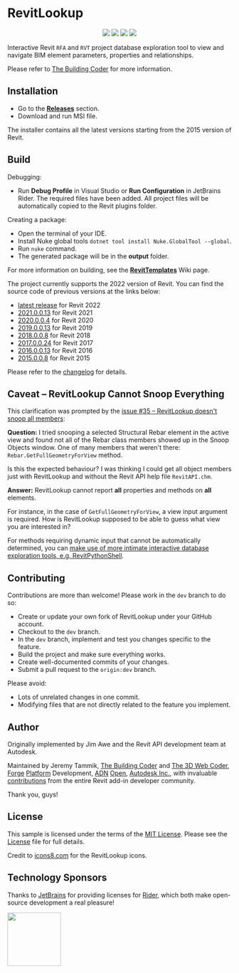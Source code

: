 # RevitLookup

<p align="center">
  <img src="https://img.shields.io/badge/Revit%20API-2022-blue.svg?style=for-the-badge">
  <a href="https://github.com/jeremytammik/RevitLookup/releases/latest"><img src="https://img.shields.io/github/v/release/jeremytammik/RevitLookup?style=for-the-badge"></a>
  <a href="https://github.com/jeremytammik/RevitLookup/releases/latest"><img src="https://img.shields.io/github/downloads/jeremytammik/RevitLookup/total?style=for-the-badge"></a>
  <a href="https://actions-badge.atrox.dev/jeremytammik/RevitLookup/goto?ref=master"><img src="https://img.shields.io/endpoint.svg?url=https%3A%2F%2Factions-badge.atrox.dev%2Fjeremytammik%2FRevitLookup%2Fbadge%3Fref%3Dmaster&style=for-the-badge"></a>
</p>

Interactive Revit `RFA` and `RVT` project database exploration tool to view and navigate BIM element parameters, properties and relationships.

Please refer to [The Building Coder](http://thebuildingcoder.typepad.com) for more information.

## Installation

- Go to the [**Releases**](https://github.com/jeremytammik/RevitLookup/releases/latest) section.
- Download and run MSI file.

The installer contains all the latest versions starting from the 2015 version of Revit.

## Build

Debugging:

- Run **Debug Profile** in Visual Studio or **Run Configuration** in JetBrains Rider. The required files have been added. All project files will be automatically copied to the
  Revit plugins folder.

Creating a package:

- Open the terminal of your IDE.
- Install Nuke global tools `dotnet tool install Nuke.GlobalTool --global`.
- Run `nuke` command.
- The generated package will be in the **output** folder.

For more information on building, see the [**RevitTemplates**](https://github.com/Nice3point/RevitTemplates) Wiki page.

The project currently supports the 2022 version of Revit. You can find the source code of previous versions at the links below:

- [latest release](https://github.com/jeremytammik/RevitLookup/releases/latest) for Revit 2022
- [2021.0.0.13](https://github.com/jeremytammik/RevitLookup/releases/tag/2021.0.0.13) for Revit 2021
- [2020.0.0.4](https://github.com/jeremytammik/RevitLookup/releases/tag/2020.0.0.4) for Revit 2020
- [2019.0.0.13](https://github.com/jeremytammik/RevitLookup/releases/tag/2019.0.0.13) for Revit 2019
- [2018.0.0.8](https://github.com/jeremytammik/RevitLookup/releases/tag/2018.0.0.8) for Revit 2018
- [2017.0.0.24](https://github.com/jeremytammik/RevitLookup/releases/tag/2017.0.0.24) for Revit 2017
- [2016.0.0.13](https://github.com/jeremytammik/RevitLookup/releases/tag/2016.0.0.13) for Revit 2016
- [2015.0.0.8](https://github.com/jeremytammik/RevitLookup/releases/tag/2015.0.0.8) for Revit 2015

Please refer to the [changelog](Doc/Changelog.md) for details.

## Caveat &ndash; RevitLookup Cannot Snoop Everything

This clarification was prompted by the [issue #35 &ndash; RevitLookup doesn't snoop all members](https://github.com/jeremytammik/RevitLookup/issues/35):

**Question:** I tried snooping a selected Structural Rebar element in the active view and found not all of the Rebar class members showed up in the Snoop Objects window. One of
many members that weren't there: `Rebar.GetFullGeometryForView` method.

Is this the expected behaviour? I was thinking I could get all object members just with RevitLookup and without the Revit API help file `RevitAPI.chm`.

**Answer:** RevitLookup cannot report **all** properties and methods on **all** elements.

For instance, in the case of `GetFullGeometryForView`, a view input argument is required. How is RevitLookup supposed to be able to guess what view you are interested in?

For methods requiring dynamic input that cannot be automatically determined, you can
[make use of more intimate interactive database exploration tools, e.g. RevitPythonShell](http://thebuildingcoder.typepad.com/blog/2013/11/intimate-revit-database-exploration-with-the-python-shell.html).

## Contributing

Contributions are more than welcome! Please work in the `dev` branch to do so:

- Create or update your own fork of RevitLookup under your GitHub account.
- Checkout to the `dev` branch.
- In the `dev` branch, implement and test you changes specific to the feature.
- Build the project and make sure everything works.
- Create well-documented commits of your changes.
- Submit a pull request to the `origin:dev` branch.

Please avoid:

- Lots of unrelated changes in one commit.
- Modifying files that are not directly related to the feature you implement.

## Author

Originally implemented by Jim Awe and the Revit API development team at Autodesk.

Maintained by Jeremy Tammik,
[The Building Coder](http://thebuildingcoder.typepad.com) and
[The 3D Web Coder](http://the3dwebcoder.typepad.com),
[Forge](http://forge.autodesk.com) [Platform](https://developer.autodesk.com) Development,
[ADN](http://www.autodesk.com/adn)
[Open](http://www.autodesk.com/adnopen),
[Autodesk Inc.](http://www.autodesk.com), with invaluable [contributions](https://github.com/jeremytammik/RevitLookup/graphs/contributors)
from the entire Revit add-in developer community.

Thank you, guys!

## License

This sample is licensed under the terms of the [MIT License](http://opensource.org/licenses/MIT). Please see the [License](License.md) file for full details.

Credit to [icons8.com](https://icons8.com) for the RevitLookup icons.

## Technology Sponsors

Thanks to [JetBrains](https://jetbrains.com) for providing licenses for [Rider](https://jetbrains.com/rider), which both make open-source development a real pleasure!

[<img src="https://user-images.githubusercontent.com/20504884/144722493-6fe08637-b5ef-4e71-aa19-faef9f45021f.png" height="120" al />](https://jetbrains.com/)